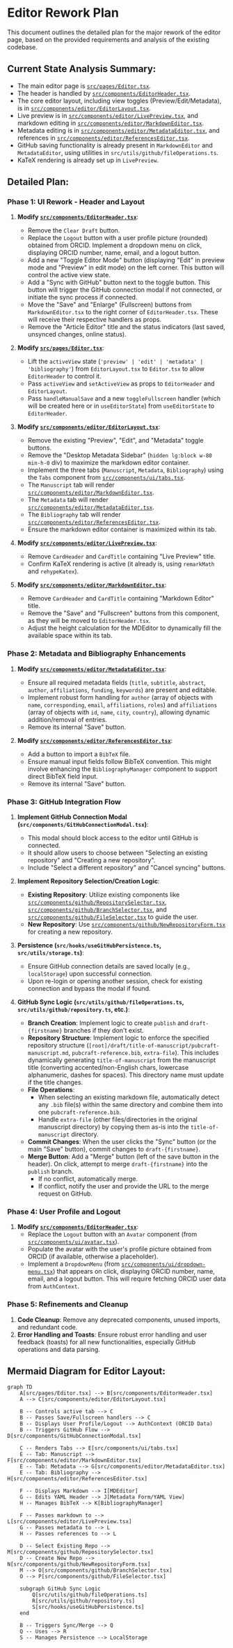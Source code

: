 # Editor Rework Plan

This document outlines the detailed plan for the major rework of the editor page, based on the provided requirements and analysis of the existing codebase.

## Current State Analysis Summary:

*   The main editor page is [`src/pages/Editor.tsx`](src/pages/Editor.tsx).
*   The header is handled by [`src/components/EditorHeader.tsx`](src/components/EditorHeader.tsx).
*   The core editor layout, including view toggles (Preview/Edit/Metadata), is in [`src/components/editor/EditorLayout.tsx`](src/components/editor/EditorLayout.tsx).
*   Live preview is in [`src/components/editor/LivePreview.tsx`](src/components/editor/LivePreview.tsx), and markdown editing in [`src/components/editor/MarkdownEditor.tsx`](src/components/editor/MarkdownEditor.tsx).
*   Metadata editing is in [`src/components/editor/MetadataEditor.tsx`](src/components/editor/MetadataEditor.tsx), and references in [`src/components/editor/ReferencesEditor.tsx`](src/components/editor/ReferencesEditor.tsx).
*   GitHub saving functionality is already present in `MarkdownEditor` and `MetadataEditor`, using utilities in `src/utils/github/fileOperations.ts`.
*   KaTeX rendering is already set up in `LivePreview`.

## Detailed Plan:

### Phase 1: UI Rework - Header and Layout

1.  **Modify [`src/components/EditorHeader.tsx`](src/components/EditorHeader.tsx)**:
    *   Remove the `Clear Draft` button.
    *   Replace the `Logout` button with a user profile picture (rounded) obtained from ORCID. Implement a dropdown menu on click, displaying ORCID number, name, email, and a logout button.
    *   Add a new "Toggle Editor Mode" button (displaying "Edit" in preview mode and "Preview" in edit mode) on the left corner. This button will control the active view state.
    *   Add a "Sync with GitHub" button next to the toggle button. This button will trigger the GitHub connection modal if not connected, or initiate the sync process if connected.
    *   Move the "Save" and "Enlarge" (Fullscreen) buttons from `MarkdownEditor.tsx` to the right corner of `EditorHeader.tsx`. These will receive their respective handlers as props.
    *   Remove the "Article Editor" title and the status indicators (last saved, unsynced changes, online status).

2.  **Modify [`src/pages/Editor.tsx`](src/pages/Editor.tsx)**:
    *   Lift the `activeView` state (`'preview' | 'edit' | 'metadata' | 'bibliography'`) from `EditorLayout.tsx` to `Editor.tsx` to allow `EditorHeader` to control it.
    *   Pass `activeView` and `setActiveView` as props to `EditorHeader` and `EditorLayout`.
    *   Pass `handleManualSave` and a new `toggleFullscreen` handler (which will be created here or in `useEditorState`) from `useEditorState` to `EditorHeader`.

3.  **Modify [`src/components/editor/EditorLayout.tsx`](src/components/editor/EditorLayout.tsx)**:
    *   Remove the existing "Preview", "Edit", and "Metadata" toggle buttons.
    *   Remove the "Desktop Metadata Sidebar" (`hidden lg:block w-80 min-h-0` div) to maximize the markdown editor container.
    *   Implement the three tabs (`Manuscript`, `Metadata`, `Bibliography`) using the `Tabs` component from [`src/components/ui/tabs.tsx`](src/components/ui/tabs.tsx).
    *   The `Manuscript` tab will render [`src/components/editor/MarkdownEditor.tsx`](src/components/editor/MarkdownEditor.tsx).
    *   The `Metadata` tab will render [`src/components/editor/MetadataEditor.tsx`](src/components/editor/MetadataEditor.tsx).
    *   The `Bibliography` tab will render [`src/components/editor/ReferencesEditor.tsx`](src/components/editor/ReferencesEditor.tsx).
    *   Ensure the markdown editor container is maximized within its tab.

4.  **Modify [`src/components/editor/LivePreview.tsx`](src/components/editor/LivePreview.tsx)**:
    *   Remove `CardHeader` and `CardTitle` containing "Live Preview" title.
    *   Confirm KaTeX rendering is active (it already is, using `remarkMath` and `rehypeKatex`).

5.  **Modify [`src/components/editor/MarkdownEditor.tsx`](src/components/editor/MarkdownEditor.tsx)**:
    *   Remove `CardHeader` and `CardTitle` containing "Markdown Editor" title.
    *   Remove the "Save" and "Fullscreen" buttons from this component, as they will be moved to `EditorHeader.tsx`.
    *   Adjust the height calculation for the MDEditor to dynamically fill the available space within its tab.

### Phase 2: Metadata and Bibliography Enhancements

1.  **Modify [`src/components/editor/MetadataEditor.tsx`](src/components/editor/MetadataEditor.tsx)**:
    *   Ensure all required metadata fields (`title`, `subtitle`, `abstract`, `author`, `affiliations`, `funding`, `keywords`) are present and editable.
    *   Implement robust form handling for `author` (array of objects with `name`, `corresponding`, `email`, `affiliations`, `roles`) and `affiliations` (array of objects with `id`, `name`, `city`, `country`), allowing dynamic addition/removal of entries.
    *   Remove its internal "Save" button.

2.  **Modify [`src/components/editor/ReferencesEditor.tsx`](src/components/editor/ReferencesEditor.tsx)**:
    *   Add a button to import a `BibTeX` file.
    *   Ensure manual input fields follow BibTeX convention. This might involve enhancing the `BibliographyManager` component to support direct BibTeX field input.
    *   Remove its internal "Save" button.

### Phase 3: GitHub Integration Flow

1.  **Implement GitHub Connection Modal (`src/components/GitHubConnectionModal.tsx`)**:
    *   This modal should block access to the editor until GitHub is connected.
    *   It should allow users to choose between "Selecting an existing repository" and "Creating a new repository".
    *   Include "Select a different repository" and "Cancel syncing" buttons.

2.  **Implement Repository Selection/Creation Logic**:
    *   **Existing Repository**: Utilize existing components like [`src/components/github/RepositorySelector.tsx`](src/components/github/RepositorySelector.tsx), [`src/components/github/BranchSelector.tsx`](src/components/github/BranchSelector.tsx), and [`src/components/github/FileSelector.tsx`](src/components/github/FileSelector.tsx) to guide the user.
    *   **New Repository**: Use [`src/components/github/NewRepositoryForm.tsx`](src/components/github/NewRepositoryForm.tsx) for creating a new repository.

3.  **Persistence (`src/hooks/useGitHubPersistence.ts`, `src/utils/storage.ts`)**:
    *   Ensure GitHub connection details are saved locally (e.g., `localStorage`) upon successful connection.
    *   Upon re-login or opening another session, check for existing connection and bypass the modal if found.

4.  **GitHub Sync Logic (`src/utils/github/fileOperations.ts`, `src/utils/github/repository.ts`, etc.)**:
    *   **Branch Creation**: Implement logic to create `publish` and `draft-{firstname}` branches if they don't exist.
    *   **Repository Structure**: Implement logic to enforce the specified repository structure (`[root]/draft/title-of-manuscript/pubcraft-manuscript.md`, `pubcraft-reference.bib`, `extra-file`). This includes dynamically generating `title-of-manuscript` from the manuscript title (converting accented/non-English chars, lowercase alphanumeric, dashes for spaces). This directory name must update if the title changes.
    *   **File Operations**:
        *   When selecting an existing markdown file, automatically detect any `.bib` file(s) within the same directory and combine them into one `pubcraft-reference.bib`.
        *   Handle `extra-file` (other files/directories in the original manuscript directory) by copying them as-is into the `title-of-manuscript` directory.
    *   **Commit Changes**: When the user clicks the "Sync" button (or the main "Save" button), commit changes to `draft-{firstname}`.
    *   **Merge Button**: Add a "Merge" button (left of the save button in the header). On click, attempt to merge `draft-{firstname}` into the `publish` branch.
        *   If no conflict, automatically merge.
        *   If conflict, notify the user and provide the URL to the merge request on GitHub.

### Phase 4: User Profile and Logout

1.  **Modify [`src/components/EditorHeader.tsx`](src/components/EditorHeader.tsx)**:
    *   Replace the `Logout` button with an `Avatar` component (from [`src/components/ui/avatar.tsx`](src/components/ui/avatar.tsx)).
    *   Populate the avatar with the user's profile picture obtained from ORCID (if available, otherwise a placeholder).
    *   Implement a `DropdownMenu` (from [`src/components/ui/dropdown-menu.tsx`](src/components/ui/dropdown-menu.tsx)) that appears on click, displaying ORCID number, name, email, and a logout button. This will require fetching ORCID user data from `AuthContext`.

### Phase 5: Refinements and Cleanup

1.  **Code Cleanup**: Remove any deprecated components, unused imports, and redundant code.
2.  **Error Handling and Toasts**: Ensure robust error handling and user feedback (toasts) for all new functionalities, especially GitHub operations and data parsing.

## Mermaid Diagram for Editor Layout:

```mermaid
graph TD
    A[src/pages/Editor.tsx] --> B[src/components/EditorHeader.tsx]
    A --> C[src/components/editor/EditorLayout.tsx]

    B -- Controls active tab --> C
    B -- Passes Save/Fullscreen handlers --> C
    B -- Displays User Profile/Logout --> AuthContext (ORCID Data)
    B -- Triggers GitHub Flow --> D[src/components/GitHubConnectionModal.tsx]

    C -- Renders Tabs --> E[src/components/ui/tabs.tsx]
    E -- Tab: Manuscript --> F[src/components/editor/MarkdownEditor.tsx]
    E -- Tab: Metadata --> G[src/components/editor/MetadataEditor.tsx]
    E -- Tab: Bibliography --> H[src/components/editor/ReferencesEditor.tsx]

    F -- Displays Markdown --> I[MDEditor]
    G -- Edits YAML Header --> J[Metadata Form/YAML View]
    H -- Manages BibTeX --> K[BibliographyManager]

    F -- Passes markdown to --> L[src/components/editor/LivePreview.tsx]
    G -- Passes metadata to --> L
    H -- Passes references to --> L

    D -- Select Existing Repo --> M[src/components/github/RepositorySelector.tsx]
    D -- Create New Repo --> N[src/components/github/NewRepositoryForm.tsx]
    M --> O[src/components/github/BranchSelector.tsx]
    O --> P[src/components/github/FileSelector.tsx]

    subgraph GitHub Sync Logic
        Q[src/utils/github/fileOperations.ts]
        R[src/utils/github/repository.ts]
        S[src/hooks/useGitHubPersistence.ts]
    end

    B -- Triggers Sync/Merge --> Q
    Q -- Uses --> R
    S -- Manages Persistence --> LocalStorage